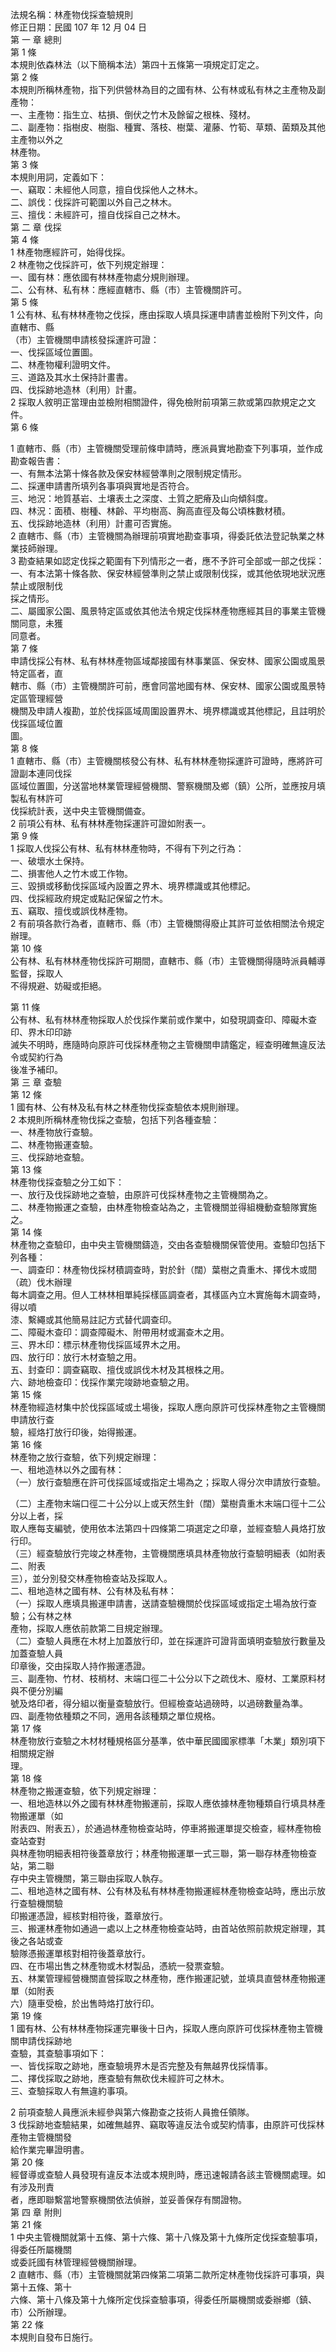 法規名稱：林產物伐採查驗規則  
修正日期：民國 107 年 12 月 04 日  
第 一 章 總則  
第 1 條  
本規則依森林法（以下簡稱本法）第四十五條第一項規定訂定之。  
第 2 條  
本規則所稱林產物，指下列供營林為目的之國有林、公有林或私有林之主產物及副產物：  
一、主產物：指生立、枯損、倒伏之竹木及餘留之根株、殘材。  
二、副產物：指樹皮、樹脂、種實、落枝、樹葉、灌藤、竹筍、草類、菌類及其他主產物以外之  
林產物。  
第 3 條  
本規則用詞，定義如下：  
一、竊取：未經他人同意，擅自伐採他人之林木。  
二、誤伐：伐採許可範圍以外自己之林木。  
三、擅伐：未經許可，擅自伐採自己之林木。  
第 二 章 伐採  
第 4 條  
1 林產物應經許可，始得伐採。  
2 林產物之伐採許可，依下列規定辦理：  
一、國有林：應依國有林林產物處分規則辦理。  
二、公有林、私有林：應經直轄市、縣（市）主管機關許可。  
第 5 條  
1 公有林、私有林林產物之伐採，應由採取人填具採運申請書並檢附下列文件，向直轄市、縣  
（市）主管機關申請核發採運許可證：  
一、伐採區域位置圖。  
二、林產物權利證明文件。  
三、道路及其水土保持計畫書。  
四、伐採跡地造林（利用）計畫。  
2 採取人敘明正當理由並檢附相關證件，得免檢附前項第三款或第四款規定之文件。  
第 6 條  


1 直轄市、縣（市）主管機關受理前條申請時，應派員實地勘查下列事項，並作成勘查報告書：  
一、有無本法第十條各款及保安林經營準則之限制規定情形。  
二、採運申請書所填列各事項與實地是否符合。  
三、地況：地質基岩、土壤表土之深度、土質之肥瘠及山向傾斜度。  
四、林況：面積、樹種、林齡、平均樹高、胸高直徑及每公頃株數材積。  
五、伐採跡地造林（利用）計畫可否實施。  
2 直轄市、縣（市）主管機關為辦理前項實地勘查事項，得委託依法登記執業之林業技師辦理。  
3 勘查結果如認定伐採之範圍有下列情形之一者，應不予許可全部或一部之伐採：  
一、有本法第十條各款、保安林經營準則之禁止或限制伐採，或其他依現地狀況應禁止或限制伐  
採之情形。  
二、屬國家公園、風景特定區或依其他法令規定伐採林產物應經其目的事業主管機關同意，未獲  
同意者。  
第 7 條  
申請伐採公有林、私有林林產物區域鄰接國有林事業區、保安林、國家公園或風景特定區者，直  
轄市、縣（市）主管機關許可前，應會同當地國有林、保安林、國家公園或風景特定區管理經營  
機關及申請人複勘，並於伐採區域周圍設置界木、境界標識或其他標記，且註明於伐採區域位置  
圖。  
第 8 條  
1 直轄市、縣（市）主管機關核發公有林、私有林林產物採運許可證時，應將許可證副本連同伐採  
區域位置圖，分送當地林業管理經營機關、警察機關及鄉（鎮）公所，並應按月填製私有林許可  
伐採統計表，送中央主管機關備查。  
2 前項公有林、私有林林產物採運許可證如附表一。  
第 9 條  
1 採取人伐採公有林、私有林林產物時，不得有下列之行為：  
一、破壞水土保持。  
二、損害他人之竹木或工作物。  
三、毀損或移動伐採區域內設置之界木、境界標識或其他標記。  
四、伐採經政府規定或點記保留之竹木。  
五、竊取、擅伐或誤伐林產物。  
2 有前項各款行為者，直轄市、縣（市）主管機關得廢止其許可並依相關法令規定辦理。  
第 10 條  
公有林、私有林林產物伐採許可期間，直轄市、縣（市）主管機關得隨時派員輔導監督，採取人  
不得規避、妨礙或拒絕。  


第 11 條  
公有林、私有林林產物採取人於伐採作業前或作業中，如發現調查印、障礙木查印、界木印印跡  
滅失不明時，應隨時向原許可伐採林產物之主管機關申請鑑定，經查明確無違反法令或契約行為  
後准予補印。  
第 三 章 查驗  
第 12 條  
1 國有林、公有林及私有林之林產物伐採查驗依本規則辦理。  
2 本規則所稱林產物伐採之查驗，包括下列各種查驗：  
一、林產物放行查驗。  
二、林產物搬運查驗。  
三、伐採跡地查驗。  
第 13 條  
林產物伐採查驗之分工如下：  
一、放行及伐採跡地之查驗，由原許可伐採林產物之主管機關為之。  
二、林產物搬運之查驗，由林產物檢查站為之，主管機關並得組機動查驗隊實施之。  
第 14 條  
林產物之查驗印，由中央主管機關鑄造，交由各查驗機關保管使用。查驗印包括下列各種：  
一、調查印：林產物伐採材積調查時，對於針（闊）葉樹之貴重木、擇伐木或間（疏）伐木辦理  
每木調查之用。但人工林林相單純採樣區調查者，其樣區內立木實施每木調查時，得以噴  
漆、繫繩或其他簡易註記方式替代調查印。  
二、障礙木查印：調查障礙木、附帶用材或漏查木之用。  
三、界木印：標示林產物伐採區域界木之用。  
四、放行印：放行木材查驗之用。  
五、封查印：調查竊取、擅伐或誤伐木材及其根株之用。  
六、跡地檢查印：伐採作業完竣跡地查驗之用。  
第 15 條  
林產物經造材集中於伐採區域或土場後，採取人應向原許可伐採林產物之主管機關申請放行查  
驗，經烙打放行印後，始得搬運。  
第 16 條  
林產物之放行查驗，依下列規定辦理：  
一、租地造林以外之國有林：  
（一）放行查驗應在許可伐採區域或指定土場為之；採取人得分次申請放行查驗。  


（二）主產物末端口徑二十公分以上或天然生針（闊）葉樹貴重木末端口徑十二公分以上者，採  
取人應每支編號，使用依本法第四十四條第二項選定之印章，並經查驗人員烙打放行印。  
（三）經查驗放行完竣之林產物，主管機關應填具林產物放行查驗明細表（如附表二、附表  
三），並分別發交林產物檢查站及採取人。  
二、租地造林之國有林、公有林及私有林：  
（一）採取人應填具搬運申請書，送請查驗機關於伐採區域或指定土場為放行查驗；公有林之林  
產物，採取人應依前款第二目規定辦理。  
（二）查驗人員應在木材上加蓋放行印，並在採運許可證背面填明查驗放行數量及加蓋查驗人員  
印章後，交由採取人持作搬運憑證。  
三、副產物、竹材、枝梢材、末端口徑二十公分以下之疏伐木、廢材、工業原料材與不便分別編  
號及烙印者，得分組以衡量查驗放行。但經檢查站過磅時，以過磅數量為準。  
四、副產物依種類之不同，適用各該種類之單位規格。  
第 17 條  
林產物放行查驗之木材材種規格區分基準，依中華民國國家標準「木業」類別項下相關規定辦  
理。  
第 18 條  
林產物之搬運查驗，依下列規定辦理：  
一、租地造林以外之國有林林產物搬運前，採取人應依據林產物種類自行填具林產物搬運單（如  
附表四、附表五），於通過林產物檢查站時，停車將搬運單提交檢查，經林產物檢查站查對  
與林產物明細表相符後蓋章放行；林產物搬運單一式三聯，第一聯存林產物檢查站，第二聯  
存中央主管機關，第三聯由採取人執存。  
二、租地造林之國有林、公有林及私有林林產物搬運經林產物檢查站時，應出示放行查驗機關驗  
印搬運憑證，經核對相符後，蓋章放行。  
三、搬運林產物如通過一處以上之林產物檢查站時，由首站依照前款規定辦理，其後之各站或查  
驗隊憑搬運單核對相符後蓋章放行。  
四、在市場出售之林產物或木材製品，憑統一發票查驗。  
五、林業管理經營機關直營採取之林產物，應作搬運記號，並填具直營林產物搬運單（如附表  
六）隨車受檢，於出售時烙打放行印。  
第 19 條  
1 國有林、公有林林產物採運完畢後十日內，採取人應向原許可伐採林產物主管機關申請伐採跡地  
查驗，其查驗事項如下：  
一、皆伐採取之跡地，應查驗境界木是否完整及有無越界伐採情事。  
二、擇伐採取之跡地，應查驗有無砍伐未經許可之林木。  
三、查驗採取人有無違約事項。  


2 前項查驗人員應派未經參與第六條勘查之技術人員擔任領隊。  
3 伐採跡地查驗結果，如確無越界、竊取等違反法令或契約情事，由原許可伐採林產物主管機關發  
給作業完畢證明書。  
第 20 條  
經督導或查驗人員發現有違反本法或本規則時，應迅速報請各該主管機關處理。如有涉及刑責  
者，應即聯繫當地警察機關依法偵辦，並妥善保存有關證物。  
第 四 章 附則  
第 21 條  
1 中央主管機關就第十五條、第十六條、第十八條及第十九條所定伐採查驗事項，得委任所屬機關  
或委託國有林管理經營機關辦理。  
2 直轄市、縣（市）主管機關就第四條第二項第二款所定林產物伐採許可事項，與第十五條、第十  
六條、第十八條及第十九條所定伐採查驗事項，得委任所屬機關或委辦鄉（鎮、市）公所辦理。  
第 22 條  
本規則自發布日施行。  


